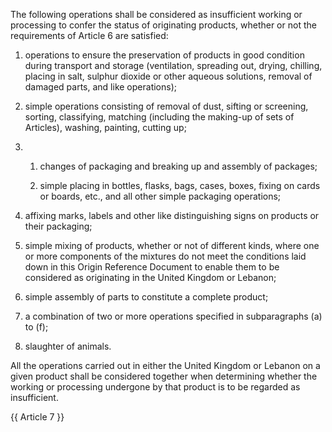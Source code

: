 The following operations shall be considered as insufficient working or processing to confer the status of originating products, whether or not the requirements of Article 6 are satisfied:

1. operations to ensure the preservation of products in good condition during transport and storage (ventilation, spreading out, drying, chilling, placing in salt, sulphur dioxide or other aqueous solutions, removal of damaged parts, and like operations);

2. simple operations consisting of removal of dust, sifting or screening, sorting, classifying, matching (including the making-up of sets of Articles), washing, painting, cutting up;

3.
   1. changes of packaging and breaking up and assembly of packages;

   2. simple placing in bottles, flasks, bags, cases, boxes, fixing on cards or boards, etc., and all other simple packaging operations;

4. affixing marks, labels and other like distinguishing signs on products or their packaging;

5. simple mixing of products, whether or not of different kinds, where one or more components of the mixtures do not meet the conditions laid down in this Origin Reference Document to enable them to be considered as originating in the United Kingdom or Lebanon;

6. simple assembly of parts to constitute a complete product;

7. a combination of two or more operations specified in subparagraphs (a) to (f);

8. slaughter of animals.

All the operations carried out in either the United Kingdom or Lebanon on a given product shall be considered together when determining whether the working or processing undergone by that product is to be regarded as insufficient.

{{ Article 7 }}

